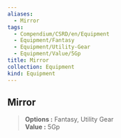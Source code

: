 ```yaml
---
aliases:
  - Mirror
tags:
  - Compendium/CSRD/en/Equipment
  - Equipment/Fantasy
  - Equipment/Utility-Gear
  - Equipment/Value/5Gp
title: Mirror
collection: Equipment
kind: Equipment
---
```

## Mirror  
  
>  
> **Options :** Fantasy, Utility Gear  
> **Value :** 5Gp